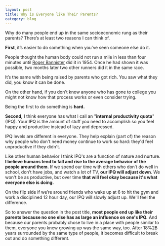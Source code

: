 ```yaml
---
layout: post
title: Why is Everyone like Their Parents?
category: blog
---
```


Why do many people end up in the same socioeconomic rung as their parents? There’s at least two reasons I can think of.

**First**, it’s easier to do something when you’ve seen someone else do it.  

People thought the human body could not run a mile in less than four minutes until [Roger Bannister][1] did it in 1954. Once he had shown it was possible, two months later two other runners did it in the same race. 

It’s the same with being raised by parents who got rich. You saw what they did, you know it can be done. 

On the other hand, if you don't know anyone who has gone to college you might not know how that process works or even consider trying. 

Being the first to do something is **hard.** 

**Second,** I think everyone has what I call an "**internal productivity quota**" (IPQ). Your IPQ is the amount of stuff you need to accomplish so you feel happy and productive instead of lazy and depressed. 

IPQ levels are different in everyone. They help explain (part of) the reason why people who don't need money continue to work so hard: they'd feel unproductive if they didn't. 

Like other human behavior I think IPQ's are a function of nature and nurture. **I believe humans tend to fall and rise to the average behavior of the people around them.** If we spend our time with others who don’t do well in school, don’t have jobs, and watch a lot of TV, **our IPQ will adjust down**. We won't be as productive, but over time **that will feel okay because it's what everyone else is doing.** 

On the flip side if we’re around friends who wake up at 6 to hit the gym and work a disciplined 12 hour day, our IPQ will slowly adjust up. We'll feel the difference. 

So to answer the question in the post title, **most people end up like their parents because no one else has as large an influence on one's IPQ.** And because our parents probably chose to live in a place with people similar to them, everyone you knew growing up was the same way, too. After 18%2B years surrounded by the same type of people, it becomes difficult to break out and do something different.

   [1]: http://en.wikipedia.org/wiki/Roger_Bannister (Roger Bannister)

  